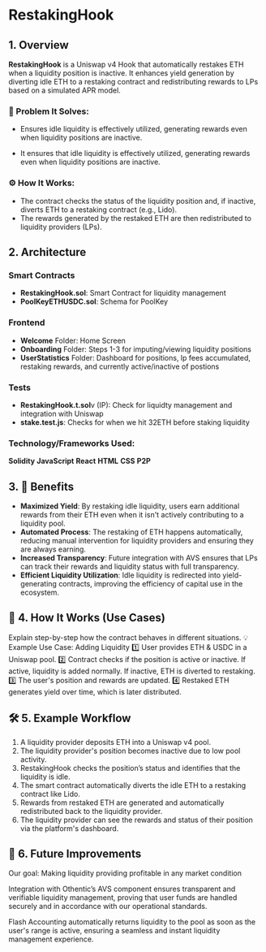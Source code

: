 # RestakingHook

## 1. Overview

**RestakingHook** is a Uniswap v4 Hook that automatically restakes ETH when a liquidity position is inactive. It enhances yield generation by diverting idle ETH to a restaking contract and redistributing rewards to LPs based on a simulated APR model.

### 🌟 Problem It Solves:
- Ensures idle liquidity is effectively utilized, generating rewards even when liquidity positions are inactive.


- It ensures that idle liquidity is effectively utilized, generating rewards even when liquidity positions are inactive.

### ⚙️ How It Works:
- The contract checks the status of the liquidity position and, if inactive, diverts ETH to a restaking contract (e.g., Lido).
- The rewards generated by the restaked ETH are then redistributed to liquidity providers (LPs).

## 2. Architecture

### Smart Contracts
- **RestakingHook.sol**: Smart Contract for liquidity management
- **PoolKeyETHUSDC.sol**: Schema for PoolKey

### Frontend
- **Welcome** Folder: Home Screen
- **Onboarding** Folder: Steps 1-3 for imputing/viewing liquidity positions
- **UserStatistics** Folder: Dashboard for positions, lp fees accumulated, restaking rewards, and currently active/inactive of postions

### Tests
- **RestakingHook.t.sol**v (IP): Check for liquidty management and integration with Uniswap
- **stake.test.js**: Checks for when we hit 32ETH before staking liquidity

### Technology/Frameworks Used:
**Solidity** **JavaScript** **React** **HTML** **CSS** **P2P**

## 3. 💸 Benefits

- **Maximized Yield**: By restaking idle liquidity, users earn additional rewards from their ETH even when it isn't actively contributing to a liquidity pool.
- **Automated Process**: The restaking of ETH happens automatically, reducing manual intervention for liquidity providers and ensuring they are always earning.
- **Increased Transparency**: Future integration with AVS ensures that LPs can track their rewards and liquidity status with full transparency.
- **Efficient Liquidity Utilization**: Idle liquidity is redirected into yield-generating contracts, improving the efficiency of capital use in the ecosystem.


## 📌 4. How It Works (Use Cases) ##
Explain step-by-step how the contract behaves in different situations.
💡 Example Use Case: Adding Liquidity
1️⃣ User provides ETH & USDC in a Uniswap pool.
2️⃣ Contract checks if the position is active or inactive.
If active, liquidity is added normally.
If inactive, ETH is diverted to restaking.
3️⃣ The user's position and rewards are updated.
4️⃣ Restaked ETH generates yield over time, which is later distributed.

## 🛠️ 5. Example Workflow

1. A liquidity provider deposits ETH into a Uniswap v4 pool.
2. The liquidity provider's position becomes inactive due to low pool activity.
3. RestakingHook checks the position’s status and identifies that the liquidity is idle.
4. The smart contract automatically diverts the idle ETH to a restaking contract like Lido.
5. Rewards from restaked ETH are generated and automatically redistributed back to the liquidity provider.
6. The liquidity provider can see the rewards and status of their position via the platform's dashboard.

## 🌱 6. Future Improvements

Our goal: Making liquidity providing profitable in any market condition

Integration with Othentic’s AVS component ensures transparent and verifiable liquidity management, proving that user funds are handled securely and in accordance with our operational standards.

Flash Accounting automatically returns liquidity to the pool as soon as the user's range is active, ensuring a seamless and instant liquidity management experience.

